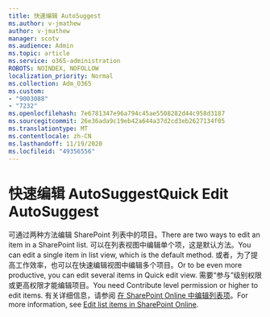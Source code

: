 ```yaml
---
title: 快速编辑 AutoSuggest
ms.author: v-jmathew
author: v-jmathew
manager: scotv
ms.audience: Admin
ms.topic: article
ms.service: o365-administration
ROBOTS: NOINDEX, NOFOLLOW
localization_priority: Normal
ms.collection: Adm_O365
ms.custom:
- "9003088"
- "7232"
ms.openlocfilehash: 7e6781347e96a794c45ae5508282d44c958d3187
ms.sourcegitcommit: 26e36ada9c19eb42a644a37d2cd3eb2627134f05
ms.translationtype: MT
ms.contentlocale: zh-CN
ms.lasthandoff: 11/19/2020
ms.locfileid: "49356556"
---
```

# <a name="quick-edit-autosuggest"></a><span data-ttu-id="410de-102">快速编辑 AutoSuggest</span><span class="sxs-lookup"><span data-stu-id="410de-102">Quick Edit AutoSuggest</span></span>

<span data-ttu-id="410de-103">可通过两种方法编辑 SharePoint 列表中的项目。</span><span class="sxs-lookup"><span data-stu-id="410de-103">There are two ways to edit an item in a SharePoint list.</span></span> <span data-ttu-id="410de-104">可以在列表视图中编辑单个项，这是默认方法。</span><span class="sxs-lookup"><span data-stu-id="410de-104">You can edit a single item in list view, which is the default method.</span></span> <span data-ttu-id="410de-105">或者，为了提高工作效率，也可以在快速编辑视图中编辑多个项目。</span><span class="sxs-lookup"><span data-stu-id="410de-105">Or to be even more productive, you can edit several items in Quick edit view.</span></span> <span data-ttu-id="410de-106">需要“参与”级别权限或更高权限才能编辑项目。</span><span class="sxs-lookup"><span data-stu-id="410de-106">You need Contribute level permission or higher to edit items.</span></span> <span data-ttu-id="410de-107">有关详细信息，请参阅 [在 SharePoint Online 中编辑列表项](https://support.microsoft.com/office/dac1a1c3-a80b-4082-ba57-715cf613d0f7)。</span><span class="sxs-lookup"><span data-stu-id="410de-107">For more information, see [Edit list items in SharePoint Online](https://support.microsoft.com/office/dac1a1c3-a80b-4082-ba57-715cf613d0f7).</span></span>
